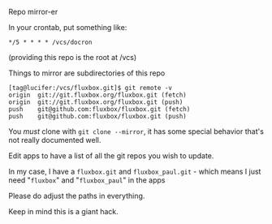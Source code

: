 Repo mirror-er

In your crontab, put something like:

    */5 * * * * /vcs/docron

(providing this repo is the root at /vcs)

Things to mirror are subdirectories of this repo

    [tag@lucifer:/vcs/fluxbox.git]$ git remote -v
    origin  git://git.fluxbox.org/fluxbox.git (fetch)
    origin  git://git.fluxbox.org/fluxbox.git (push)
    push    git@github.com:fluxbox/fluxbox.git (fetch)
    push    git@github.com:fluxbox/fluxbox.git (push)

You *must* clone with `git clone --mirror`, it has some special behavior
that's not really documented well.

Edit apps to have a list of all the git repos you wish to update.

In my case, I have a `fluxbox.git` and `fluxbox_paul.git` - which means I just
need "`fluxbox`" and "`fluxbox_paul`" in the apps

Please do adjust the paths in everything.

Keep in mind this is a giant hack.
